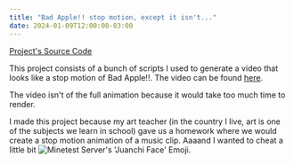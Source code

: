 ```yaml
---
title: "Bad Apple!! stop motion, except it isn't..."
date: 2024-01-09T12:00:00-03:00
---
```


[Project's Source Code](https://github.com/HatsuSixty/bad-apple-stopmotion)

This project consists of a bunch of scripts I used to generate a video that looks like a stop motion of Bad Apple!!. The video can be found [here](https://youtu.be/gXCPThl0wTY).

The video isn't of the full animation because it would take too much time to render.

I made this project because my art teacher (in the country I live, art is one of the subjects we learn in school) gave us a homework where we would create a stop motion animation of a music clip. Aaaand I wanted to cheat a little bit ![Minetest Server's 'Juanchi Face' Emoji](/minetest-server-juanchi-face.png).
